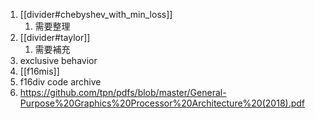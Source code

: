 
1. [[divider#chebyshev_with_min_loss]]
	1. 需要整理
2. [[divider#taylor]]
	1. 需要補充
3. exclusive behavior
4. [[f16mis]]
5. f16div code archive
6. https://github.com/tpn/pdfs/blob/master/General-Purpose%20Graphics%20Processor%20Architecture%20(2018).pdf